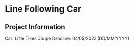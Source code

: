 # Line Following Car

## Project Information
Car: Little Tikes Coupe
Deadline: 04/05/2023 (DD/MM/YYYY)

